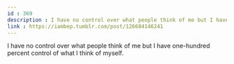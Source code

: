 ```yaml
---
id : 369
description : I have no control over what people think of me but I have one-hundred percent control of what I think of myself.
link : https://iambep.tumblr.com/post/126684146241
---
```


I have no control over what people think of me but I have one-hundred percent
control of what I think of myself.